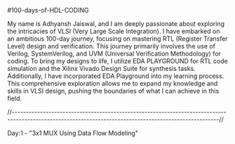 #100-days-of-HDL-CODING

My name is Adhyansh Jaiswal, and I am deeply passionate about exploring the intricacies of VLSI (Very Large Scale Integration). I have embarked on an ambitious 100-day journey, focusing on mastering RTL (Register Transfer Level) design and verification. This journey primarily involves the use of Verilog, SystemVerilog, and UVM (Universal Verification Methodology) for coding. To bring my designs to life, I utilize EDA PLAYGROUND for RTL code simulation and the Xilinx Vivado Design Suite for synthesis tasks. Additionally, I have incorporated EDA Playground into my learning process. This comprehensive exploration allows me to expand my knowledge and skills in VLSI design, pushing the boundaries of what I can achieve in this field.

//-------------------------------------------------------------------------------------------------------------------------------------------------------//

Day:1 - "3x1 MUX Using Data Flow Modeling"
